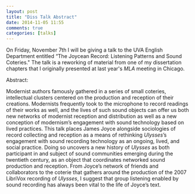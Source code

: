 ```yaml
---
layout: post
title: "Diss Talk Abstract"
date: 2014-11-05 11:55
comments: true
categories: [talks]
---
```


On Friday, November 7th I will be giving a talk to the UVA English Department entitled “The Joycean Record: Listening Patterns and Sound Coteries." The talk is a reworking of material from one of my dissertation chapters that I originally presented at last year's *MLA* meeting in Chicago.

Abstract:

Modernist authors famously gathered in a series of small coteries, intellectual clusters centered on the production and reception of their creations. Modernists frequently took to the microphone to record readings of their works as well, and the lives of such sound objects can offer us both new networks of modernist reception and distribution as well as a new conception of modernism’s engagement with sound technology based on lived practices. This talk places James Joyce alongside sociologies of record collecting and reception as a means of rethinking *Ulysses*’s engagement with sound recording technology as an ongoing, lived, and social practice. Doing so uncovers a new history of *Ulysses* as both participant in and subject of sound communities emerging during the twentieth century, as an object that coordinates networked sound production and reception. From Joyce’s network of friends and collaborators to the coterie that gathers around the production of the 2007 LibriVox recording of *Ulysses*, I suggest that group listening enabled by sound recording has always been vital to the life of Joyce’s text.
